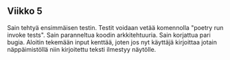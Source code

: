 ## Viikko 5

Sain tehtyä ensimmäisen testin. Testit voidaan vetää komennolla "poetry run invoke tests".
Sain paranneltua koodin arkkitehtuuria.
Sain korjattua pari bugia.
Aloitin tekemään input kenttää, joten jos nyt käyttäjä kirjoittaa jotain näppäimistöllä niin kirjoitettu teksti ilmestyy näytölle.
